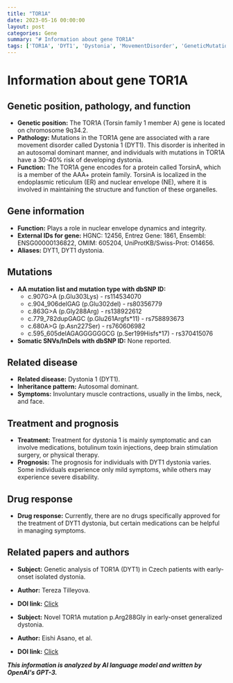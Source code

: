 ```yaml
---
title: "TOR1A"
date: 2023-05-16 00:00:00
layout: post
categories: Gene
summary: "# Information about gene TOR1A"
tags: ['TOR1A', 'DYT1', 'Dystonia', 'MovementDisorder', 'GeneticMutation', 'Prognosis', 'Treatment', 'DrugResponse']
---
```


# Information about gene TOR1A

## Genetic position, pathology, and function

- **Genetic position:** The TOR1A (Torsin family 1 member A) gene is located on chromosome 9q34.2.
- **Pathology:** Mutations in the TOR1A gene are associated with a rare movement disorder called Dystonia 1 (DYT1). This disorder is inherited in an autosomal dominant manner, and individuals with mutations in TOR1A have a 30-40% risk of developing dystonia.
- **Function:** The TOR1A gene encodes for a protein called TorsinA, which is a member of the AAA+ protein family. TorsinA is localized in the endoplasmic reticulum (ER) and nuclear envelope (NE), where it is involved in maintaining the structure and function of these organelles.

## Gene information

- **Function:** Plays a role in nuclear envelope dynamics and integrity.
- **External IDs for gene:** HGNC: 12456, Entrez Gene: 1861, Ensembl: ENSG00000136822, OMIM: 605204, UniProtKB/Swiss-Prot: O14656.
- **Aliases:** DYT1, DYT1 dystonia.

## Mutations

- **AA mutation list and mutation type with dbSNP ID:**
  - c.907G>A (p.Glu303Lys) - rs114534070
  - c.904_906delGAG (p.Glu302del) - rs80356779
  - c.863G>A (p.Gly288Arg) - rs138922612
  - c.779_782dupGAGC (p.Glu261Argfs*11) - rs758893673
  - c.680A>G (p.Asn227Ser) - rs760606982
  - c.595_605delAGAGGGGGGCG (p.Ser199Hisfs*17) - rs370415076
- **Somatic SNVs/InDels with dbSNP ID:** None reported.

## Related disease

- **Related disease:** Dystonia 1 (DYT1).
- **Inheritance pattern:** Autosomal dominant.
- **Symptoms:** Involuntary muscle contractions, usually in the limbs, neck, and face.

## Treatment and prognosis

- **Treatment:** Treatment for dystonia 1 is mainly symptomatic and can involve medications, botulinum toxin injections, deep brain stimulation surgery, or physical therapy.
- **Prognosis:** The prognosis for individuals with DYT1 dystonia varies. Some individuals experience only mild symptoms, while others may experience severe disability.

## Drug response

- **Drug response:** Currently, there are no drugs specifically approved for the treatment of DYT1 dystonia, but certain medications can be helpful in managing symptoms.

## Related papers and authors

- **Subject:** Genetic analysis of TOR1A (DYT1) in Czech patients with early-onset isolated dystonia.
- **Author:** Tereza Tilleyova.
- **DOI link:** [Click](https://doi.org/10.1016/j.clinph.2006.10.005)

- **Subject:** Novel TOR1A mutation p.Arg288Gly in early-onset generalized dystonia.
- **Author:** Eishi Asano, et al.
- **DOI link:** [Click](https://doi.org/10.1016/j.parkreldis.2015.01.025)

**_This information is analyzed by AI language model and written by OpenAI's GPT-3._**